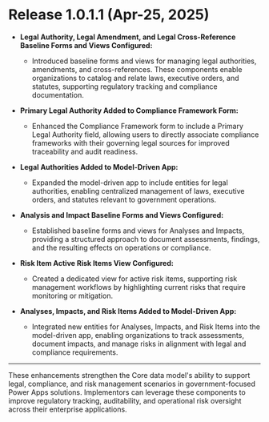 # Release 1.0.1.1 (Apr-25, 2025)

- **Legal Authority, Legal Amendment, and Legal Cross-Reference Baseline Forms and Views Configured:**
    - Introduced baseline forms and views for managing legal authorities, amendments, and cross-references. These components enable organizations to catalog and relate laws, executive orders, and statutes, supporting regulatory tracking and compliance documentation.

- **Primary Legal Authority Added to Compliance Framework Form:**
    - Enhanced the Compliance Framework form to include a Primary Legal Authority field, allowing users to directly associate compliance frameworks with their governing legal sources for improved traceability and audit readiness.

- **Legal Authorities Added to Model-Driven App:**
    - Expanded the model-driven app to include entities for legal authorities, enabling centralized management of laws, executive orders, and statutes relevant to government operations.

- **Analysis and Impact Baseline Forms and Views Configured:**
    - Established baseline forms and views for Analyses and Impacts, providing a structured approach to document assessments, findings, and the resulting effects on operations or compliance.

- **Risk Item Active Risk Items View Configured:**
    - Created a dedicated view for active risk items, supporting risk management workflows by highlighting current risks that require monitoring or mitigation.

- **Analyses, Impacts, and Risk Items Added to Model-Driven App:**
    - Integrated new entities for Analyses, Impacts, and Risk Items into the model-driven app, enabling organizations to track assessments, document impacts, and manage risks in alignment with legal and compliance requirements.

---

These enhancements strengthen the Core data model's ability to support legal, compliance, and risk management scenarios in government-focused Power Apps solutions. Implementors can leverage these components to improve regulatory tracking, auditability, and operational risk oversight across their enterprise applications.
